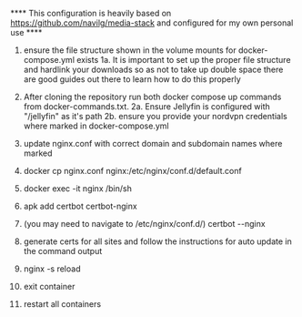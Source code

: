  **** This configuration is heavily based on https://github.com/navilg/media-stack and configured for my own personal use ****

1. ensure the file structure shown in the volume mounts for docker-compose.yml exists
    1a. It is important to set up the proper file structure and hardlink your downloads so as not to take up double space
        there are good guides out there to learn how to do this properly

2. After cloning the repository run both docker compose up commands from docker-commands.txt.
    2a. Ensure Jellyfin is configured with "/jellyfin" as it's path
    2b. ensure you provide your nordvpn credentials where marked in docker-compose.yml

3. update nginx.conf with correct domain and subdomain names where marked

4. docker cp nginx.conf nginx:/etc/nginx/conf.d/default.conf

5. docker exec -it nginx /bin/sh

6. apk add certbot certbot-nginx

7. (you may need to navigate to /etc/nginx/conf.d/) certbot --nginx

8. generate certs for all sites and follow the instructions for auto update in the command output

9. nginx -s reload

10. exit container

11. restart all containers


